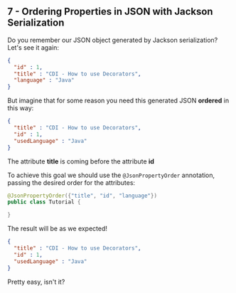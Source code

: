 ## 7 - Ordering Properties in JSON with Jackson Serialization

Do you remember our JSON object generated by Jackson serialization? Let's see it again:

```json
{
  "id" : 1,
  "title" : "CDI - How to use Decorators",
  "language" : "Java"
}
```

But imagine that for some reason you need this generated JSON **ordered** in this way:

```json
{
  "title" : "CDI - How to use Decorators",
  "id" : 1,
  "usedLanguage" : "Java"
}
```

The attribute **title** is coming before the attribute **id**

To achieve this goal we should use the ```@JsonPropertyOrder``` annotation, passing the desired order for the attributes:

```java
@JsonPropertyOrder({"title", "id", "language"})
public class Tutorial {

}
```

The result will be as we expected!

```json
{
  "title" : "CDI - How to use Decorators",
  "id" : 1,
  "usedLanguage" : "Java"
}
```

Pretty easy, isn't it?

